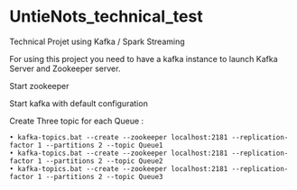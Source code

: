 # UntieNots_technical_test
Technical Projet using Kafka / Spark Streaming

For using this project you need to have a kafka instance to launch Kafka Server and Zookeeper server.

Start zookeeper

Start kafka with default configuration
	
Create Three topic for each Queue :

	• kafka-topics.bat --create --zookeeper localhost:2181 --replication-factor 1 --partitions 2 --topic Queue1
	• kafka-topics.bat --create --zookeeper localhost:2181 --replication-factor 1 --partitions 2 --topic Queue2
	• kafka-topics.bat --create --zookeeper localhost:2181 --replication-factor 1 --partitions 2 --topic Queue3

